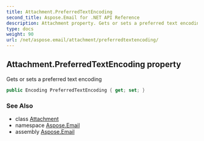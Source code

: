 ```yaml
---
title: Attachment.PreferredTextEncoding
second_title: Aspose.Email for .NET API Reference
description: Attachment property. Gets or sets a preferred text encoding
type: docs
weight: 90
url: /net/aspose.email/attachment/preferredtextencoding/
---
```

## Attachment.PreferredTextEncoding property

Gets or sets a preferred text encoding

```csharp
public Encoding PreferredTextEncoding { get; set; }
```

### See Also

* class [Attachment](../)
* namespace [Aspose.Email](../../attachment/)
* assembly [Aspose.Email](../../../)


